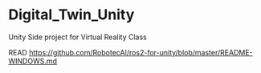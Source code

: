 # Digital_Twin_Unity
Unity Side project for Virtual Reality Class

READ https://github.com/RobotecAI/ros2-for-unity/blob/master/README-WINDOWS.md
